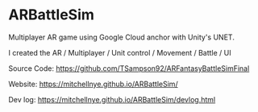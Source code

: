 # ARBattleSim
Multiplayer AR game using Google Cloud anchor with Unity's UNET. 

I created the AR / Multiplayer / Unit control / Movement / Battle / UI

Source Code:
https://github.com/TSampson92/ARFantasyBattleSimFinal

Website:
https://mitchellnye.github.io/ARBattleSim/

Dev log:
https://mitchellnye.github.io/ARBattleSim/devlog.html
